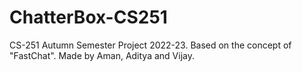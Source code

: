 # ChatterBox-CS251
CS-251 Autumn Semester Project 2022-23. Based on the concept of "FastChat".
Made by Aman, Aditya and Vijay.
